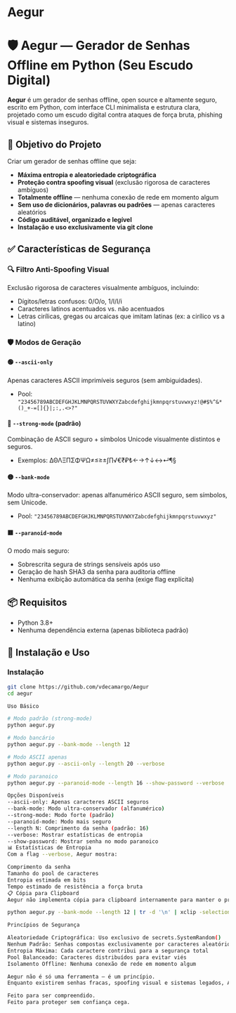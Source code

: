 # Aegur
# 🛡️ Aegur — Gerador de Senhas Offline em Python (Seu Escudo Digital)

**Aegur** é um gerador de senhas offline, open source e altamente seguro, escrito em Python, com interface CLI minimalista e estrutura clara, projetado como um escudo digital contra ataques de força bruta, phishing visual e sistemas inseguros.

## 🎯 Objetivo do Projeto

Criar um gerador de senhas offline que seja:

- **Máxima entropia e aleatoriedade criptográfica**
- **Proteção contra spoofing visual** (exclusão rigorosa de caracteres ambíguos)
- **Totalmente offline** — nenhuma conexão de rede em momento algum
- **Sem uso de dicionários, palavras ou padrões** — apenas caracteres aleatórios
- **Código auditável, organizado e legível**
- **Instalação e uso exclusivamente via git clone**

## ✅ Características de Segurança

### 🔍 Filtro Anti-Spoofing Visual
Exclusão rigorosa de caracteres visualmente ambíguos, incluindo:
- Dígitos/letras confusos: 0/O/o, 1/l/I/i
- Caracteres latinos acentuados vs. não acentuados
- Letras cirílicas, gregas ou arcaicas que imitam latinas (ex: а cirílico vs a latino)

### 🛡️ Modos de Geração

#### 🟢 `--ascii-only`
Apenas caracteres ASCII imprimíveis seguros (sem ambiguidades).
- Pool: `"23456789ABCDEFGHJKLMNPQRSTUVWXYZabcdefghijkmnpqrstuvwxyz!@#$%^&*()_+-=[]{}|;:,.<>?"`

#### 🔵 `--strong-mode` (padrão)
Combinação de ASCII seguro + símbolos Unicode visualmente distintos e seguros.
- Exemplos: ΔΘΛΞΠΣΦΨΩ≠≤≥±∫∏√€₹₽₺←→↑↓↔↵¶§

#### 🟡 `--bank-mode`
Modo ultra-conservador: apenas alfanumérico ASCII seguro, sem símbolos, sem Unicode.
- Pool: `"23456789ABCDEFGHJKLMNPQRSTUVWXYZabcdefghijkmnpqrstuvwxyz"`

#### 🟥 `--paranoid-mode`
O modo mais seguro:
- Sobrescrita segura de strings sensíveis após uso
- Geração de hash SHA3 da senha para auditoria offline
- Nenhuma exibição automática da senha (exige flag explícita)

## 📦 Requisitos

- Python 3.8+
- Nenhuma dependência externa (apenas biblioteca padrão)

## 🚀 Instalação e Uso

### Instalação
```bash
git clone https://github.com/vdecamargo/Aegur
cd aegur

Uso Básico 

# Modo padrão (strong-mode)
python aegur.py

# Modo bancário
python aegur.py --bank-mode --length 12

# Modo ASCII apenas
python aegur.py --ascii-only --length 20 --verbose

# Modo paranoico
python aegur.py --paranoid-mode --length 16 --show-password --verbose

Opções Disponíveis
--ascii-only: Apenas caracteres ASCII seguros
--bank-mode: Modo ultra-conservador (alfanumérico)
--strong-mode: Modo forte (padrão)
--paranoid-mode: Modo mais seguro
--length N: Comprimento da senha (padrão: 16)
--verbose: Mostrar estatísticas de entropia
--show-password: Mostrar senha no modo paranoico
📊 Estatísticas de Entropia
Com a flag --verbose, Aegur mostra:

Comprimento da senha
Tamanho do pool de caracteres
Entropia estimada em bits
Tempo estimado de resistência a força bruta
📋 Cópia para Clipboard
Aegur não implementa cópia para clipboard internamente para manter o princípio de isolamento offline. Usuários que confiam em seu ambiente podem redirecionar a saída manualmente:

python aegur.py --bank-mode --length 12 | tr -d '\n' | xclip -selection clipboard

Princípios de Segurança

Aleatoriedade Criptográfica: Uso exclusivo de secrets.SystemRandom()
Nenhum Padrão: Senhas compostas exclusivamente por caracteres aleatórios
Entropia Máxima: Cada caractere contribui para a segurança total
Pool Balanceado: Caracteres distribuídos para evitar viés
Isolamento Offline: Nenhuma conexão de rede em momento algum

Aegur não é só uma ferramenta — é um princípio.
Enquanto existirem senhas fracas, spoofing visual e sistemas legados, Aegur será o escudo que você carrega no terminal.

Feito para ser compreendido.
Feito para proteger sem confiança cega.